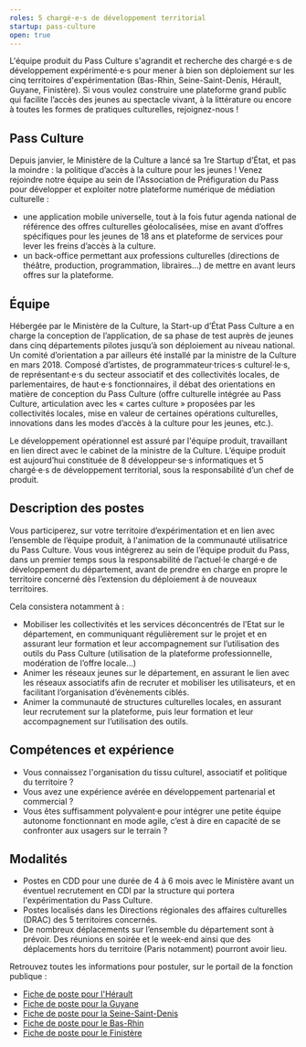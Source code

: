 ```yaml
---
roles: 5 chargé·e·s de développement territorial
startup: pass-culture
open: true
---
```


L'équipe produit du Pass Culture s'agrandit et recherche des chargé·e·s de développement expérimenté·e·s pour mener à bien son déploiement sur les cinq territoires d'expérimentation (Bas-Rhin, Seine-Saint-Denis, Hérault, Guyane, Finistère). Si vous voulez construire une plateforme grand public qui facilite l’accès des jeunes au spectacle vivant, à la littérature ou encore à toutes les formes de pratiques culturelles, rejoignez-nous !

<!--more-->

## Pass Culture

Depuis janvier, le Ministère de la Culture a lancé sa 1re Startup d’État, et pas la moindre : la politique d’accès à la culture pour les jeunes ! Venez rejoindre notre équipe au sein de l'Association de Préfiguration du Pass pour développer et exploiter notre plateforme numérique de médiation culturelle :
 * une application mobile universelle, tout à la fois futur agenda national de référence des offres culturelles géolocalisées, mise en avant d’offres spécifiques pour les jeunes de 18 ans et plateforme de services pour lever les freins d’accès à la culture.
 * un back-office permettant aux professions culturelles (directions de théâtre, production, programmation, libraires…) de mettre en avant leurs offres sur la plateforme.

## Équipe

Hébergée par le Ministère de la Culture, la Start-up d’État Pass Culture a en charge la conception de l’application, de sa phase de test auprès de jeunes dans cinq départements pilotes jusqu’à son déploiement au niveau national. Un comité d’orientation a par ailleurs été installé par la ministre de la Culture en mars 2018. Composé d’artistes, de programmateur·trices·s culturel·le·s, de représentant·e·s du secteur associatif et des collectivités locales, de parlementaires, de haut·e·s fonctionnaires, il débat des orientations en matière de conception du Pass Culture (offre culturelle intégrée au Pass Culture, articulation avec les « cartes culture » proposées par les collectivités locales, mise en valeur de certaines opérations culturelles, innovations dans les modes d’accès à la culture pour les jeunes, etc.).

Le développement opérationnel est assuré par l'équipe produit, travaillant en lien direct avec le cabinet de la ministre de la Culture. L’équipe produit est aujourd’hui constituée de 8 développeur·se·s informatiques et 5 chargé·e·s de développement territorial, sous la responsabilité d’un chef de produit.

## Description des postes

Vous participerez, sur votre territoire d’expérimentation et en lien avec l’ensemble de l’équipe produit, à l'animation de la communauté utilisatrice du Pass Culture. Vous vous intégrerez au sein de l’équipe produit du Pass, dans un premier temps sous la responsabilité de l’actuel·le chargé·e de développement du département, avant de prendre en charge en propre le territoire concerné dès l’extension du déploiement à de nouveaux territoires.

Cela consistera notamment à :
 * Mobiliser les collectivités et les services déconcentrés de l’Etat sur le département, en communiquant régulièrement sur le
projet et en assurant leur formation et leur accompagnement sur l’utilisation des outils du Pass Culture (utilisation de la plateforme professionnelle, modération de l’offre locale...)
 * Animer les réseaux jeunes sur le département, en assurant le lien avec les réseaux associatifs afin de recruter et mobiliser les utilisateurs, et en facilitant l’organisation d’évènements ciblés.
 * Animer la communauté de structures culturelles locales, en assurant leur recrutement sur la plateforme, puis leur formation et leur accompagnement sur l’utilisation des outils.

## Compétences et expérience

* Vous connaissez l'organisation du tissu culturel, associatif et politique du territoire ?
* Vous avez une expérience avérée en développement partenarial et commercial ?
* Vous êtes suffisamment polyvalent·e pour intégrer une petite équipe autonome fonctionnant en mode agile, c’est à dire en capacité de se confronter aux usagers sur le terrain ?

## Modalités

* Postes en CDD pour une durée de 4 à 6 mois avec le Ministère avant un éventuel recrutement en CDI par la structure qui portera l'expérimentation du Pass Culture.
* Postes localisés dans les Directions régionales des affaires culturelles (DRAC) des 5 territoires concernés.
* De nombreux déplacements sur l’ensemble du département sont à prévoir. Des réunions en soirée et le week-end ainsi que des déplacements hors du territoire (Paris notamment) pourront avoir lieu.

Retrouvez toutes les informations pour postuler, sur le portail de la fonction publique :
* <a href="https://biep-ministere-culture-recrute.talent-soft.com/offre-de-emploi/emploi-attadm-charge-e-de-developpement-territorial-du-pass-culture-h-f_136292.aspx">Fiche de poste pour l'Hérault</a>
* <a href="https://biep-ministere-culture-recrute.talent-soft.com/offre-de-emploi/emploi-attadm-charge-e-de-developpement-territorial-du-pass-culture-h-f_136289.aspx">Fiche de poste pour la Guyane</a>
* <a href="https://biep-ministere-culture-recrute.talent-soft.com/offre-de-emploi/emploi-attadm-charge-e-de-developpement-territorial-du-pass-culture-h-f_136290.aspx">Fiche de poste pour la Seine-Saint-Denis</a>
* <a href="https://biep-ministere-culture-recrute.talent-soft.com/offre-de-emploi/emploi-attadm-charge-e-de-developpement-territorial-du-pass-culture-h-f_136297.aspx">Fiche de poste pour le Bas-Rhin</a>
* <a href="https://biep-ministere-culture-recrute.talent-soft.com/offre-de-emploi/emploi-attadm-charge-e-de-developpement-territorial-du-pass-culture-h-f_136293.aspx">Fiche de poste pour le Finistère</a>

